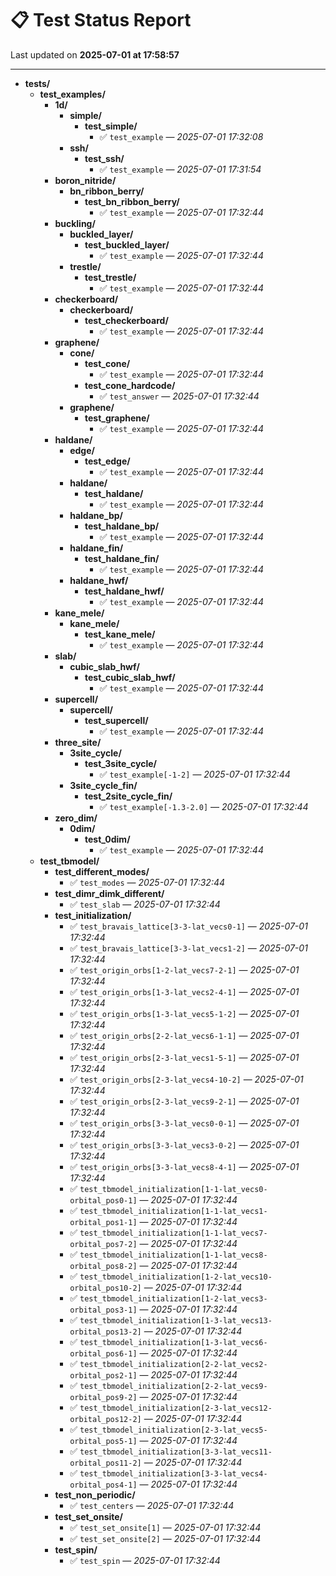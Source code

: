 # 📋 Test Status Report

Last updated on **2025-07-01 at 17:58:57**

---

- **tests/**
  - **test_examples/**
    - **1d/**
      - **simple/**
        - **test_simple/**
          - ✅ `test_example` — *2025-07-01 17:32:08*
      - **ssh/**
        - **test_ssh/**
          - ✅ `test_example` — *2025-07-01 17:31:54*
    - **boron_nitride/**
      - **bn_ribbon_berry/**
        - **test_bn_ribbon_berry/**
          - ✅ `test_example` — *2025-07-01 17:32:44*
    - **buckling/**
      - **buckled_layer/**
        - **test_buckled_layer/**
          - ✅ `test_example` — *2025-07-01 17:32:44*
      - **trestle/**
        - **test_trestle/**
          - ✅ `test_example` — *2025-07-01 17:32:44*
    - **checkerboard/**
      - **checkerboard/**
        - **test_checkerboard/**
          - ✅ `test_example` — *2025-07-01 17:32:44*
    - **graphene/**
      - **cone/**
        - **test_cone/**
          - ✅ `test_example` — *2025-07-01 17:32:44*
        - **test_cone_hardcode/**
          - ✅ `test_answer` — *2025-07-01 17:32:44*
      - **graphene/**
        - **test_graphene/**
          - ✅ `test_example` — *2025-07-01 17:32:44*
    - **haldane/**
      - **edge/**
        - **test_edge/**
          - ✅ `test_example` — *2025-07-01 17:32:44*
      - **haldane/**
        - **test_haldane/**
          - ✅ `test_example` — *2025-07-01 17:32:44*
      - **haldane_bp/**
        - **test_haldane_bp/**
          - ✅ `test_example` — *2025-07-01 17:32:44*
      - **haldane_fin/**
        - **test_haldane_fin/**
          - ✅ `test_example` — *2025-07-01 17:32:44*
      - **haldane_hwf/**
        - **test_haldane_hwf/**
          - ✅ `test_example` — *2025-07-01 17:32:44*
    - **kane_mele/**
      - **kane_mele/**
        - **test_kane_mele/**
          - ✅ `test_example` — *2025-07-01 17:32:44*
    - **slab/**
      - **cubic_slab_hwf/**
        - **test_cubic_slab_hwf/**
          - ✅ `test_example` — *2025-07-01 17:32:44*
    - **supercell/**
      - **supercell/**
        - **test_supercell/**
          - ✅ `test_example` — *2025-07-01 17:32:44*
    - **three_site/**
      - **3site_cycle/**
        - **test_3site_cycle/**
          - ✅ `test_example[-1-2]` — *2025-07-01 17:32:44*
      - **3site_cycle_fin/**
        - **test_2site_cycle_fin/**
          - ✅ `test_example[-1.3-2.0]` — *2025-07-01 17:32:44*
    - **zero_dim/**
      - **0dim/**
        - **test_0dim/**
          - ✅ `test_example` — *2025-07-01 17:32:44*
  - **test_tbmodel/**
    - **test_different_modes/**
      - ✅ `test_modes` — *2025-07-01 17:32:44*
    - **test_dimr_dimk_different/**
      - ✅ `test_slab` — *2025-07-01 17:32:44*
    - **test_initialization/**
      - ✅ `test_bravais_lattice[3-3-lat_vecs0-1]` — *2025-07-01 17:32:44*
      - ✅ `test_bravais_lattice[3-3-lat_vecs1-2]` — *2025-07-01 17:32:44*
      - ✅ `test_origin_orbs[1-2-lat_vecs7-2-1]` — *2025-07-01 17:32:44*
      - ✅ `test_origin_orbs[1-3-lat_vecs2-4-1]` — *2025-07-01 17:32:44*
      - ✅ `test_origin_orbs[1-3-lat_vecs5-1-2]` — *2025-07-01 17:32:44*
      - ✅ `test_origin_orbs[2-2-lat_vecs6-1-1]` — *2025-07-01 17:32:44*
      - ✅ `test_origin_orbs[2-3-lat_vecs1-5-1]` — *2025-07-01 17:32:44*
      - ✅ `test_origin_orbs[2-3-lat_vecs4-10-2]` — *2025-07-01 17:32:44*
      - ✅ `test_origin_orbs[2-3-lat_vecs9-2-1]` — *2025-07-01 17:32:44*
      - ✅ `test_origin_orbs[3-3-lat_vecs0-0-1]` — *2025-07-01 17:32:44*
      - ✅ `test_origin_orbs[3-3-lat_vecs3-0-2]` — *2025-07-01 17:32:44*
      - ✅ `test_origin_orbs[3-3-lat_vecs8-4-1]` — *2025-07-01 17:32:44*
      - ✅ `test_tbmodel_initialization[1-1-lat_vecs0-orbital_pos0-1]` — *2025-07-01 17:32:44*
      - ✅ `test_tbmodel_initialization[1-1-lat_vecs1-orbital_pos1-1]` — *2025-07-01 17:32:44*
      - ✅ `test_tbmodel_initialization[1-1-lat_vecs7-orbital_pos7-2]` — *2025-07-01 17:32:44*
      - ✅ `test_tbmodel_initialization[1-1-lat_vecs8-orbital_pos8-2]` — *2025-07-01 17:32:44*
      - ✅ `test_tbmodel_initialization[1-2-lat_vecs10-orbital_pos10-2]` — *2025-07-01 17:32:44*
      - ✅ `test_tbmodel_initialization[1-2-lat_vecs3-orbital_pos3-1]` — *2025-07-01 17:32:44*
      - ✅ `test_tbmodel_initialization[1-3-lat_vecs13-orbital_pos13-2]` — *2025-07-01 17:32:44*
      - ✅ `test_tbmodel_initialization[1-3-lat_vecs6-orbital_pos6-1]` — *2025-07-01 17:32:44*
      - ✅ `test_tbmodel_initialization[2-2-lat_vecs2-orbital_pos2-1]` — *2025-07-01 17:32:44*
      - ✅ `test_tbmodel_initialization[2-2-lat_vecs9-orbital_pos9-2]` — *2025-07-01 17:32:44*
      - ✅ `test_tbmodel_initialization[2-3-lat_vecs12-orbital_pos12-2]` — *2025-07-01 17:32:44*
      - ✅ `test_tbmodel_initialization[2-3-lat_vecs5-orbital_pos5-1]` — *2025-07-01 17:32:44*
      - ✅ `test_tbmodel_initialization[3-3-lat_vecs11-orbital_pos11-2]` — *2025-07-01 17:32:44*
      - ✅ `test_tbmodel_initialization[3-3-lat_vecs4-orbital_pos4-1]` — *2025-07-01 17:32:44*
    - **test_non_periodic/**
      - ✅ `test_centers` — *2025-07-01 17:32:44*
    - **test_set_onsite/**
      - ✅ `test_set_onsite[1]` — *2025-07-01 17:32:44*
      - ✅ `test_set_onsite[2]` — *2025-07-01 17:32:44*
    - **test_spin/**
      - ✅ `test_spin` — *2025-07-01 17:32:44*